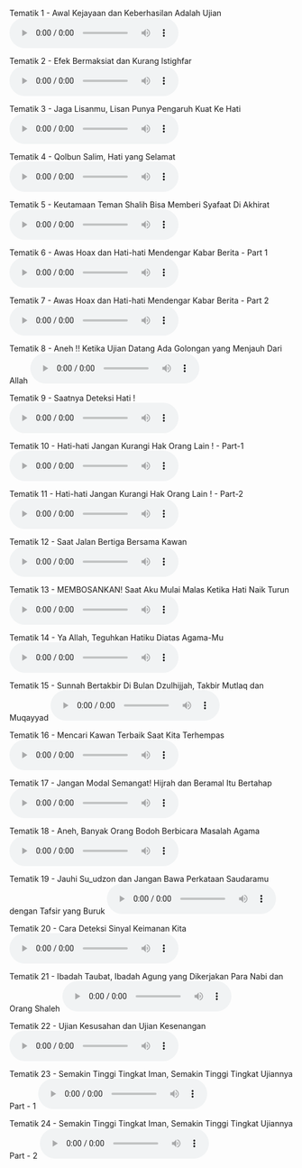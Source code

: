 Tematik 1 - Awal Kejayaan dan Keberhasilan Adalah Ujian
![](https://mufidu.github.io/kajian-ufa/tematik/Audio%20-%20Tematik/Tematik%201%20-%20Awal%20Kejayaan%20dan%20Keberhasilan%20Adalah%20Ujian.mp3)

Tematik 2 - Efek Bermaksiat dan Kurang Istighfar
![](https://mufidu.github.io/kajian-ufa/tematik/Audio%20-%20Tematik/Tematik%202%20-%20Efek%20Bermaksiat%20dan%20Kurang%20Istighfar.mp3)

Tematik 3 - Jaga Lisanmu, Lisan Punya Pengaruh Kuat Ke Hati
![](https://mufidu.github.io/kajian-ufa/tematik/Audio%20-%20Tematik/Tematik%203%20-%20Jaga%20Lisanmu,%20Lisan%20Punya%20Pengaruh%20Kuat%20Ke%20Hati.mp3)

Tematik 4 - Qolbun Salim, Hati yang Selamat
![](https://mufidu.github.io/kajian-ufa/tematik/Audio%20-%20Tematik/Tematik%204%20-%20Qolbun%20Salim,%20Hati%20yang%20Selamat.mp3)

Tematik 5 - Keutamaan Teman Shalih Bisa Memberi Syafaat Di Akhirat
![](https://mufidu.github.io/kajian-ufa/tematik/Audio%20-%20Tematik/Tematik%205%20-%20Keutamaan%20Teman%20Shalih%20Bisa%20Memberi%20Syafaat%20Di%20Akhirat.mp3)

Tematik 6 - Awas Hoax dan Hati-hati Mendengar Kabar Berita - Part 1
![](https://mufidu.github.io/kajian-ufa/tematik/Audio%20-%20Tematik/Tematik%206%20-%20Awas%20Hoax%20dan%20Hati-hati%20Mendengar%20Kabar%20Berita%20-%20Part%201.mp3)

Tematik 7 - Awas Hoax dan Hati-hati Mendengar Kabar Berita - Part 2
![](https://mufidu.github.io/kajian-ufa/tematik/Audio%20-%20Tematik/Tematik%207%20-%20Awas%20Hoax%20dan%20Hati-hati%20Mendengar%20Kabar%20Berita%20-%20Part%202.mp3)

Tematik 8 - Aneh !! Ketika Ujian Datang Ada Golongan yang Menjauh Dari Allah
![](https://mufidu.github.io/kajian-ufa/tematik/Audio%20-%20Tematik/Tematik%208%20-%20Aneh%20!!%20Ketika%20Ujian%20Datang%20Ada%20Golongan%20yang%20Menjauh%20Dari%20Allah.mp3)

Tematik 9 - Saatnya Deteksi Hati !
![](https://mufidu.github.io/kajian-ufa/tematik/Audio%20-%20Tematik/Tematik%209%20-%20Saatnya%20Deteksi%20Hati%20!.mp3)

Tematik 10 - Hati-hati Jangan Kurangi Hak Orang Lain ! - Part-1
![](https://mufidu.github.io/kajian-ufa/tematik/Audio%20-%20Tematik/Tematik%2010%20-%20Hati-hati%20Jangan%20Kurangi%20Hak%20Orang%20Lain%20!%20-%20Part-1.mp3)

Tematik 11 - Hati-hati Jangan Kurangi Hak Orang Lain ! - Part-2
![](https://mufidu.github.io/kajian-ufa/tematik/Audio%20-%20Tematik/Tematik%2011%20-%20Hati-hati%20Jangan%20Kurangi%20Hak%20Orang%20Lain%20!%20-%20Part-2.mp3)

Tematik 12 - Saat Jalan Bertiga Bersama Kawan
![](https://mufidu.github.io/kajian-ufa/tematik/Audio%20-%20Tematik/Tematik%2012%20-%20Saat%20Jalan%20Bertiga%20Bersama%20Kawan.mp3)

Tematik 13 - MEMBOSANKAN! Saat Aku Mulai Malas Ketika Hati Naik Turun
![](https://mufidu.github.io/kajian-ufa/tematik/Audio%20-%20Tematik/Tematik%2013%20-%20MEMBOSANKAN!%20Saat%20Aku%20Mulai%20Malas%20Ketika%20Hati%20Naik%20Turun.mp3)

Tematik 14 - Ya Allah, Teguhkan Hatiku Diatas Agama-Mu
![](https://mufidu.github.io/kajian-ufa/tematik/Audio%20-%20Tematik/Tematik%2014%20-%20Ya%20Allah,%20Teguhkan%20Hatiku%20Diatas%20Agama-Mu.mp3)

Tematik 15 - Sunnah Bertakbir Di Bulan Dzulhijjah, Takbir Mutlaq dan Muqayyad
![](https://mufidu.github.io/kajian-ufa/tematik/Audio%20-%20Tematik/Tematik%2015%20-%20Sunnah%20Bertakbir%20Di%20Bulan%20Dzulhijjah,%20Takbir%20Mutlaq%20dan%20Muqayyad.mp3)

Tematik 16 - Mencari Kawan Terbaik Saat Kita Terhempas
![](https://mufidu.github.io/kajian-ufa/tematik/Audio%20-%20Tematik/Tematik%2016%20-%20Mencari%20Kawan%20Terbaik%20Saat%20Kita%20Terhempas.mp3)

Tematik 17 - Jangan Modal Semangat! Hijrah dan Beramal Itu Bertahap
![](https://mufidu.github.io/kajian-ufa/tematik/Audio%20-%20Tematik/Tematik%2017%20-%20Jangan%20Modal%20Semangat!%20Hijrah%20dan%20Beramal%20Itu%20Bertahap.mp3)

Tematik 18 - Aneh, Banyak Orang Bodoh Berbicara Masalah Agama
![](https://mufidu.github.io/kajian-ufa/tematik/Audio%20-%20Tematik/Tematik%2018%20-%20Aneh,%20Banyak%20Orang%20Bodoh%20Berbicara%20Masalah%20Agama.mp3)

Tematik 19 - Jauhi Su_udzon dan Jangan Bawa Perkataan Saudaramu dengan Tafsir yang Buruk
![](https://mufidu.github.io/kajian-ufa/tematik/Audio%20-%20Tematik/Tematik%2019%20-%20Jauhi%20Su_udzon%20dan%20Jangan%20Bawa%20Perkataan%20Saudaramu%20dengan%20Tafsir%20yang%20Buruk.mp3)

Tematik 20 - Cara Deteksi Sinyal Keimanan Kita
![](https://mufidu.github.io/kajian-ufa/tematik/Audio%20-%20Tematik/Tematik%2020%20-%20Cara%20Deteksi%20Sinyal%20Keimanan%20Kita.mp3)

Tematik 21 - Ibadah Taubat, Ibadah Agung yang Dikerjakan Para Nabi dan Orang Shaleh
![](https://mufidu.github.io/kajian-ufa/tematik/Audio%20-%20Tematik/Tematik%2021%20-%20Ibadah%20Taubat,%20Ibadah%20Agung%20yang%20Dikerjakan%20Para%20Nabi%20dan%20Orang%20Shaleh.mp3)

Tematik 22 - Ujian Kesusahan dan Ujian Kesenangan
![](https://mufidu.github.io/kajian-ufa/tematik/Audio%20-%20Tematik/Tematik%2022%20-%20Ujian%20Kesusahan%20dan%20Ujian%20Kesenangan.mp3)

Tematik 23 - Semakin Tinggi Tingkat Iman, Semakin Tinggi Tingkat Ujiannya Part - 1
![](https://mufidu.github.io/kajian-ufa/tematik/Audio%20-%20Tematik/Tematik%2023%20-%20Semakin%20Tinggi%20Tingkat%20Iman,%20Semakin%20Tinggi%20Tingkat%20Ujiannya%20Part%20-%201.mp3)

Tematik 24 - Semakin Tinggi Tingkat Iman, Semakin Tinggi Tingkat Ujiannya Part - 2
![](https://mufidu.github.io/kajian-ufa/tematik/Audio%20-%20Tematik/Tematik%2024%20-%20Semakin%20Tinggi%20Tingkat%20Iman,%20Semakin%20Tinggi%20Tingkat%20Ujiannya%20Part%20-%202.mp3)
